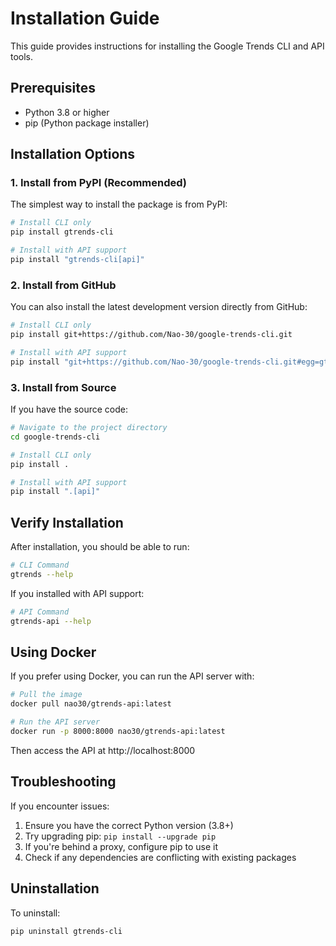 # Installation Guide

This guide provides instructions for installing the Google Trends CLI and API tools.

## Prerequisites

- Python 3.8 or higher
- pip (Python package installer)

## Installation Options

### 1. Install from PyPI (Recommended)

The simplest way to install the package is from PyPI:

```bash
# Install CLI only
pip install gtrends-cli

# Install with API support
pip install "gtrends-cli[api]"
```

### 2. Install from GitHub

You can also install the latest development version directly from GitHub:

```bash
# Install CLI only
pip install git+https://github.com/Nao-30/google-trends-cli.git

# Install with API support
pip install "git+https://github.com/Nao-30/google-trends-cli.git#egg=gtrends-cli[api]"
```

### 3. Install from Source

If you have the source code:

```bash
# Navigate to the project directory
cd google-trends-cli

# Install CLI only
pip install .

# Install with API support
pip install ".[api]"
```

## Verify Installation

After installation, you should be able to run:

```bash
# CLI Command
gtrends --help
```

If you installed with API support:

```bash
# API Command
gtrends-api --help
```

## Using Docker

If you prefer using Docker, you can run the API server with:

```bash
# Pull the image
docker pull nao30/gtrends-api:latest

# Run the API server
docker run -p 8000:8000 nao30/gtrends-api:latest
```

Then access the API at http://localhost:8000

## Troubleshooting

If you encounter issues:

1. Ensure you have the correct Python version (3.8+)
2. Try upgrading pip: `pip install --upgrade pip`
3. If you're behind a proxy, configure pip to use it
4. Check if any dependencies are conflicting with existing packages

## Uninstallation

To uninstall:

```bash
pip uninstall gtrends-cli
``` 